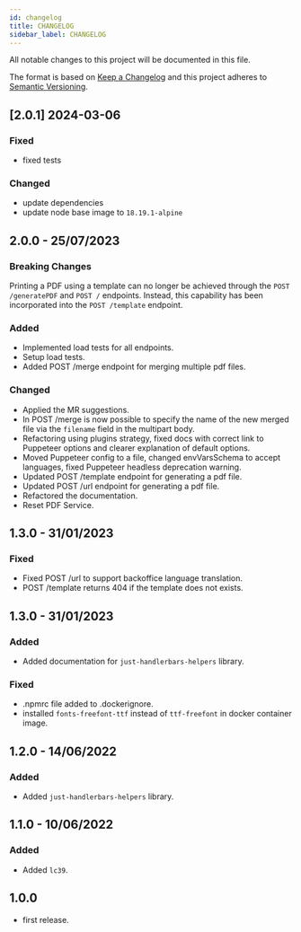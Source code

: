 ```yaml
---
id: changelog
title: CHANGELOG
sidebar_label: CHANGELOG
---
```


<!--
WARNING: this file was automatically generated by Mia-Platform Doc Aggregator.
DO NOT MODIFY IT BY HAND.
Instead, modify the source file and run the aggregator to regenerate this file.
-->

All notable changes to this project will be documented in this file.

The format is based on [Keep a Changelog](http://keepachangelog.com/en/1.0.0/)
and this project adheres to [Semantic Versioning](http://semver.org/spec/v2.0.0.html).

## [2.0.1] 2024-03-06

### Fixed

- fixed tests

### Changed

- update dependencies
- update node base image to `18.19.1-alpine`

## 2.0.0 - 25/07/2023

### Breaking Changes

Printing a PDF using a template can no longer be achieved through the `POST /generatePDF` and `POST /` endpoints. Instead, this capability has been incorporated into the `POST /template` endpoint.

### Added

- Implemented load tests for all endpoints.
- Setup load tests.
- Added POST /merge endpoint for merging multiple pdf files.

### Changed

- Applied the MR suggestions.
- In POST /merge is now possible to specify the name of the new merged file via the `filename` field in the multipart body.
- Refactoring using plugins strategy, fixed docs with correct link to Puppeteer options and clearer explanation of default options.
- Moved Puppeteer config to a file, changed envVarsSchema to accept languages, fixed Puppeteer headless deprecation warning.
- Updated POST /template endpoint for generating a pdf file.
- Updated POST /url endpoint for generating a pdf file.
- Refactored the documentation.
- Reset PDF Service.

## 1.3.0 - 31/01/2023

### Fixed

- Fixed POST /url to support backoffice language translation.
- POST /template returns 404 if the template does not exists.

## 1.3.0 - 31/01/2023

### Added

- Added documentation for `just-handlerbars-helpers` library.

### Fixed

- .npmrc file added to .dockerignore.
- installed `fonts-freefont-ttf` instead of `ttf-freefont` in docker container image.

## 1.2.0 - 14/06/2022

### Added

- Added `just-handlerbars-helpers` library.

## 1.1.0 - 10/06/2022

### Added

- Added `lc39`.

## 1.0.0

 - first release.
